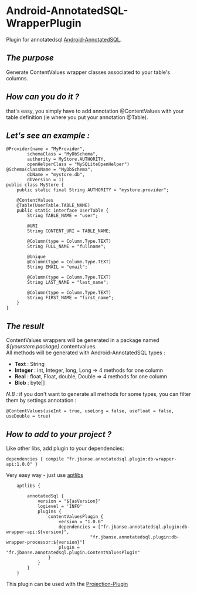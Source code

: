 Android-AnnotatedSQL-WrapperPlugin
==================================

Plugin for annotatedsql [Android-AnnotatedSQL][1].

*The purpose*
----------------

Generate ContentValues wrapper classes associated to your table's columns.

*How can you do it ?*
----------------
that's easy, you simply have to add annotation @ContentValues with your table definition (ie where you put your annotation @Table).

*Let's see an example :*
----------------------

```
@Provider(name = "MyProvider",
        schemaClass = "MyDbSchema",
        authority = MyStore.AUTHORITY,
        openHelperClass = "MySQLiteOpenHelper")
@Schema(className = "MyDbSchema",
        dbName = "mystore.db",
        dbVersion = 1)
public class MyStore {
    public static final String AUTHORITY = "mystore.provider";

    @ContentValues
    @Table(UserTable.TABLE_NAME)
    public static interface UserTable {
        String TABLE_NAME = "user";

        @URI
        String CONTENT_URI = TABLE_NAME;

        @Column(type = Column.Type.TEXT)
        String FULL_NAME = "fullname";

        @Unique
        @Column(type = Column.Type.TEXT)
        String EMAIL = "email";

        @Column(type = Column.Type.TEXT)
        String LAST_NAME = "last_name";

        @Column(type = Column.Type.TEXT)
        String FIRST_NAME = "first_name";
    }
}

```

*The result*
------------

ContentValues wrappers will be generated in a package named *${yourstore.package}*.contentvalues.  
All methods will be generated with Android-AnnotatedSQL types :

- **Text** : String
- **Integer** : int, Integer, long, Long => 4 methods for one column
- **Real** : float, Float, double, Double => 4 methods for one column
- **Blob** : byte[]

*N.B :* if you don't want to generate all methods for some types, you can filter them by settings annotation :

```
@ContentValues(useInt = true, useLong = false, useFloat = false, useDouble = true)
```

*How to add to your project ?*
----------------
Like other libs, add plugin to your dependencies:

`dependencies {
	compile "fr.jbanse.annotatedsql.plugin:db-wrapper-api:1.0.0"
}`

Very easy way - just use [aptlibs][2] 

```
	aptlibs {

		annotatedSql {
			version = "${asVersion}"
			logLevel = 'INFO'
			plugins {
				contentValuesPlugin {
                	version = "1.0.0"
                	dependencies = ["fr.jbanse.annotatedsql.plugin:db-wrapper-api:${version}",
                                "fr.jbanse.annotatedsql.plugin:db-wrapper-processor:${version}"]
                	plugin = "fr.jbanse.annotatedsql.plugin.ContentValuesPlugin"
            	}
            }
		}
	}
```
This plugin can be used with the [Projection-Plugin][3]

[1]: https://github.com/hamsterksu/Android-AnnotatedSQL
[2]: https://github.com/hamsterksu/android-aptlibs-gradle-plugin
[3]: https://github.com/hamsterksu/annotatedsql-projection-plugin

